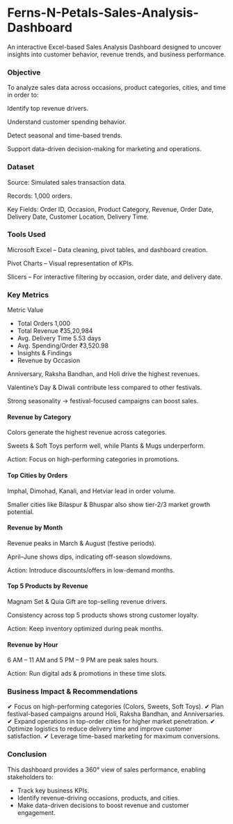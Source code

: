 # Ferns-N-Petals-Sales-Analysis-Dashboard
An interactive Excel-based Sales Analysis Dashboard designed to uncover insights into customer behavior, revenue trends, and business performance.

### Objective

To analyze sales data across occasions, product categories, cities, and time in order to:

Identify top revenue drivers.

Understand customer spending behavior.

Detect seasonal and time-based trends.

Support data-driven decision-making for marketing and operations.

### Dataset

Source: Simulated sales transaction data.

Records: 1,000 orders.

Key Fields: Order ID, Occasion, Product Category, Revenue, Order Date, Delivery Date, Customer Location, Delivery Time.

### Tools Used

Microsoft Excel – Data cleaning, pivot tables, and dashboard creation.

Pivot Charts – Visual representation of KPIs.

Slicers – For interactive filtering by occasion, order date, and delivery date.

### Key Metrics
Metric	Value
- Total Orders	1,000
- Total Revenue	₹35,20,984
- Avg. Delivery Time	5.53 days
- Avg. Spending/Order	₹3,520.98
- Insights & Findings
- Revenue by Occasion

Anniversary, Raksha Bandhan, and Holi drive the highest revenues.

Valentine’s Day & Diwali contribute less compared to other festivals.

Strong seasonality → festival-focused campaigns can boost sales.

#### Revenue by Category

Colors generate the highest revenue across categories.

Sweets & Soft Toys perform well, while Plants & Mugs underperform.

Action: Focus on high-performing categories in promotions.

#### Top Cities by Orders

Imphal, Dimohad, Kanali, and Hetviar lead in order volume.

Smaller cities like Bilaspur & Bhuspar also show tier-2/3 market growth potential.

#### Revenue by Month

Revenue peaks in March & August (festive periods).

April–June shows dips, indicating off-season slowdowns.

Action: Introduce discounts/offers in low-demand months.

#### Top 5 Products by Revenue

Magnam Set & Quia Gift are top-selling revenue drivers.

Consistency across top 5 products shows strong customer loyalty.

Action: Keep inventory optimized during peak months.

#### Revenue by Hour

6 AM – 11 AM and 5 PM – 9 PM are peak sales hours.

Action: Run digital ads & promotions in these time slots.

### Business Impact & Recommendations

✔ Focus on high-performing categories (Colors, Sweets, Soft Toys).
✔ Plan festival-based campaigns around Holi, Raksha Bandhan, and Anniversaries.
✔ Expand operations in top-order cities for higher market penetration.
✔ Optimize logistics to reduce delivery time and improve customer satisfaction.
✔ Leverage time-based marketing for maximum conversions.

### Conclusion

This dashboard provides a 360° view of sales performance, enabling stakeholders to:

- Track key business KPIs.
- Identify revenue-driving occasions, products, and cities.
- Make data-driven decisions to boost revenue and customer engagement.
